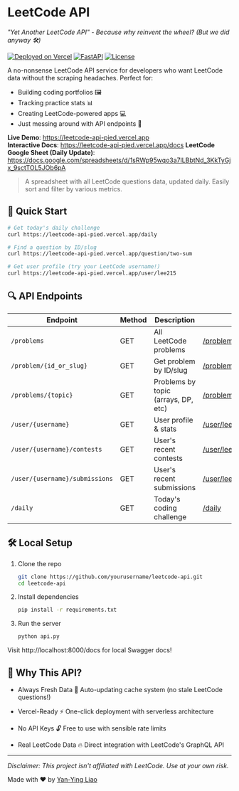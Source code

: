 # LeetCode API 

*"Yet Another LeetCode API" - Because why reinvent the wheel? (But we did anyway 🛠️)*

[![Deployed on Vercel](https://img.shields.io/badge/Deployed%20on-Vercel-black?logo=vercel)](https://leetcode-api-pied.vercel.app) [![FastAPI](https://img.shields.io/badge/Powered%20By-FastAPI-%2300C7B7?logo=fastapi)](https://fastapi.tiangolo.com) [![License](https://img.shields.io/badge/License-MIT-green.svg)](LICENSE)

A no-nonsense LeetCode API service for developers who want LeetCode data without the scraping headaches. Perfect for:
- Building coding portfolios 🖼️
- Tracking practice stats 📊
- Creating LeetCode-powered apps 💻
- Just messing around with API endpoints 🤹

**Live Demo**: https://leetcode-api-pied.vercel.app  
**Interactive Docs**: https://leetcode-api-pied.vercel.app/docs
**LeetCode Google Sheet (Daily Update)**: https://docs.google.com/spreadsheets/d/1sRWp95wqo3a7lLBbtNd_3KkTyGjx_9sctTOL5JOb6pA
> A spreadsheet with all LeetCode questions data, updated daily. Easily sort and filter by various metrics.

## 🚀 Quick Start

```bash
# Get today's daily challenge
curl https://leetcode-api-pied.vercel.app/daily

# Find a question by ID/slug
curl https://leetcode-api-pied.vercel.app/question/two-sum

# Get user profile (try your LeetCode username!)
curl https://leetcode-api-pied.vercel.app/user/lee215
```

## 🔍 API Endpoints

| Endpoint                        | Method | Description                         | Example                                                                                     |
|---------------------------------|--------|-------------------------------------|---------------------------------------------------------------------------------------------|
| `/problems`                    | GET    | All LeetCode problems              | [/problems](https://leetcode-api-pied.vercel.app/problems)                             |
| `/problem/{id_or_slug}`        | GET    | Get problem by ID/slug             | [/problem/two-sum](https://leetcode-api-pied.vercel.app/problem/two-sum)                |
| `/problems/{topic}`             | GET    | Problems by topic (arrays, DP, etc) | [/problems/array](https://leetcode-api-pied.vercel.app/problems/array)                    |
| `/user/{username}`              | GET    | User profile & stats                | [/user/lee215](https://leetcode-api-pied.vercel.app/user/lee215)                      |
| `/user/{username}/contests`  | GET    | User's recent contests           | [/user/lee215/contests](https://leetcode-api-pied.vercel.app/user/lee215/contests)         |
| `/user/{username}/submissions`  | GET    | User's recent submissions           | [/user/lee215/submissions](https://leetcode-api-pied.vercel.app/user/lee215/submissions)         |
| `/daily`                        | GET    | Today's coding challenge            | [/daily](https://leetcode-api-pied.vercel.app/daily)                                      |


## 🛠️ Local Setup

1. Clone the repo
    ```bash 
    git clone https://github.com/yourusername/leetcode-api.git
    cd leetcode-api
    ```

2. Install dependencies
    ```bash 
    pip install -r requirements.txt
    ```

3. Run the server
    ```bash 
    python api.py
    ```

Visit http://localhost:8000/docs for local Swagger docs!

## 🤔 Why This API?
- Always Fresh Data 🥬
Auto-updating cache system (no stale LeetCode questions!)

- Vercel-Ready ⚡
One-click deployment with serverless architecture

- No API Keys 🔓
Free to use with sensible rate limits

- Real LeetCode Data 🔥
Direct integration with LeetCode's GraphQL API

---

*Disclaimer: This project isn't affiliated with LeetCode. Use at your own risk.*

Made with ❤️ by [Yan-Ying Liao](http://noworneverev.github.io)